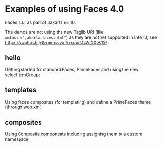 # Examples of using Faces 4.0

Faces 4.0, as part of Jakarta EE 10.

The demos are not using the new Taglib URI (like `xmlns:h="jakarta.faces.html"`) as they are not yet supported in IntelliJ, see https://youtrack.jetbrains.com/issue/IDEA-305619/

## hello

Getting started for standard Faces, PrimeFaces and using the new selectItemGroups.

## templates

Using faces composites (for templating) and define a PrimeFaces theme (through web.xml)

## composites

Using Composite components including assigning them to a custom namespace
